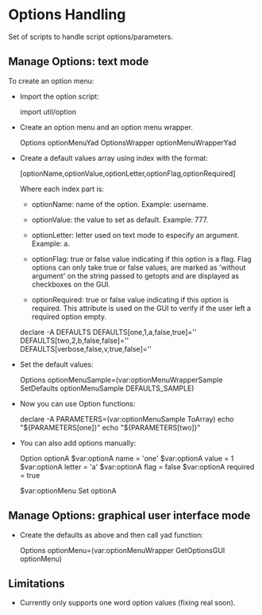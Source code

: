# Options Handling

Set of scripts to handle script options/parameters.

## Manage Options: text mode

To create an option menu:

* Import the option script:
  
  import util/option

* Create an option menu and an option menu wrapper.

  Options optionMenuYad
  OptionsWrapper optionMenuWrapperYad

* Create a default values array using index with the format:

    [optionName,optionValue,optionLetter,optionFlag,optionRequired]

  Where each index part is:

    * optionName: name of the option. Example: username.

    * optionValue: the value to set as default. Example: 777.

    * optionLetter: letter used on text mode to especify an argument. Example: a.

    * optionFlag: true or false value indicating if this option is a flag. Flag options can only take 
      true or false values, are marked as 'without argument' on the string passed to getopts 
      and are displayed as checkboxes on the GUI.

    * optionRequired: true or false value indicating if this option is required. This attribute is
      used on the GUI to verify if the user left a required option empty.

  declare -A DEFAULTS
  DEFAULTS[one,1,a,false,true]=''
  DEFAULTS[two,2,b,false,false]=''
  DEFAULTS[verbose,false,v,true,false]=''

* Set the default values:

  Options optionMenuSample=$($var:optionMenuWrapperSample SetDefaults optionMenuSample DEFAULTS_SAMPLE)

* Now you can use Option functions:

  declare -A PARAMETERS=$($var:optionMenuSample ToArray)
  echo "${PARAMETERS[one]}"
  echo "${PARAMETERS[two]}"

* You can also add options manually:

  Option optionA
  $var:optionA name = 'one'
  $var:optionA value = 1
  $var:optionA letter = 'a'
  $var:optionA flag = false
  $var:optionA required = true
  
  $var:optionMenu Set optionA

## Manage Options: graphical user interface mode

* Create the defaults as above and then call yad function:

  Options optionMenu=$($var:optionMenuWrapper GetOptionsGUI optionMenu)

## Limitations

* Currently only supports one word option values (fixing real soon).

